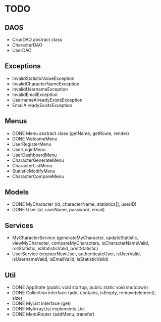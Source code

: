 # TODO

## DAOS
- CrudDAO abstract class
- CharacterDAO
- UserDAO

## Exceptions
- InvalidStatisticValueException
- InvalidCharacterNameException
- InvalidUsernameException
- InvalidEmailException
- UsernameAlreadyExistsException
- EmailAlreadyExistsException

## Menus
- DONE Menu abstract class (getName, getRoute, render)
- DONE WelcomeMenu
- UserRegisterMenu
- UserLoginMenu
- UserDashboardMenu
- CharacterGenerateMenu
- CharacterListMenu
- StatisticModifyMenu
- CharacterCompareMenu

## Models
- DONE MyCharacter (id, characterName, statistics[], userID)
- DONE User (id, userName, password, email)

## Services
- MyCharacterService (generateMyCharacter, updateStatistic, viewMyCharacter, compareMyCharacters, isCharacterNameValid, rollStatistic, isStatisticValid, printStatistic)
- UserService (registerNewUser, authenticateUser, isUserValid, isUsernameValid, isEmailValid, isStatisticValid)

## Util
- DONE AppState (public void startup, public static void shutdown)
- DONE Collection interface (add, contains, isEmpty, remove(element), size)
- DONE MyList interface (get)
- DONE MyArrayList implements List
- DONE MenuRouter (addMenu, transfer)

